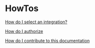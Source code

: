 # HowTos

<!--
How-To Guides - Problem-Oriented

Help users solve specific problems or accomplish specific tasks. Provide practical, step-by-step instructions for intermediate users.
-->

[How do I select an integration?](choose_integration)

[How do I authorize](consent_authorize.md)

[How do I contribute to this documentation](contributing.md)
